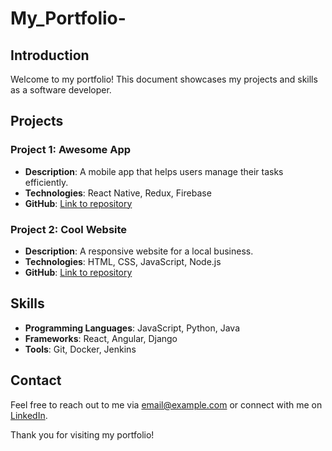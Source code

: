 # My_Portfolio-

## Introduction

Welcome to my portfolio! This document showcases my projects and skills as a software developer.

## Projects

### Project 1: Awesome App

- **Description**: A mobile app that helps users manage their tasks efficiently.
- **Technologies**: React Native, Redux, Firebase
- **GitHub**: [Link to repository](https://github.com/username/awesome-app)

### Project 2: Cool Website

- **Description**: A responsive website for a local business.
- **Technologies**: HTML, CSS, JavaScript, Node.js
- **GitHub**: [Link to repository](https://github.com/username/cool-website)

## Skills

- **Programming Languages**: JavaScript, Python, Java
- **Frameworks**: React, Angular, Django
- **Tools**: Git, Docker, Jenkins

## Contact

Feel free to reach out to me via [email@example.com](mailto:email@example.com) or connect with me on [LinkedIn](https://www.linkedin.com/in/username).

Thank you for visiting my portfolio!
